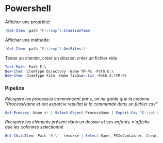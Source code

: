 # Powershell

Afficher une propriété:
```powershell
(Get-Item -path "F:\temp").CreationTime
```
Afficher une méthode:
```powershell
(Get-Item -path "F:\temp").GetFiles()
```

Tester un chemin, créer un dossier, créer un fichier vide
```powershell
Test-Path -Path E:\
New-Item -ItemType Directory -Name TP-Ps -Path E:\
New-Item -ItemType File -Name fichier.txt -Path E:\TP-Ps
```

### Pipeline
*Récupère les processus commençant par `s`, on ne garde que la colonne "ProcessName et ont export le resultat le la commande dans un fichier csv"*
```powershell
Get-Process -Name s* | Select-Object ProcessName | Export-Csv "E:\rpt.csv"
```

*Recupère les éléments présent dans un dossier et ses enfants, n'affiche que les colonnes selectionné*
```powershell
Get-ChildItem -Path "E:\" -recurse | Select Name, PSIsContainer, Creationtime
```
